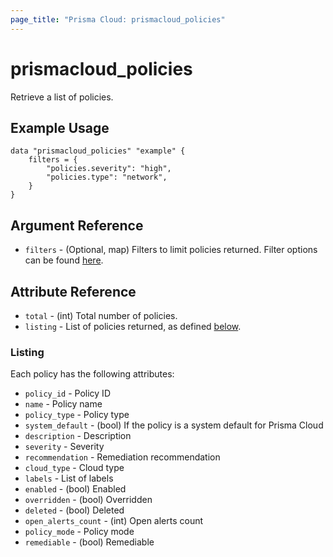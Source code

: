 ```yaml
---
page_title: "Prisma Cloud: prismacloud_policies"
---
```


# prismacloud_policies

Retrieve a list of policies.

## Example Usage

```hcl
data "prismacloud_policies" "example" {
    filters = {
        "policies.severity": "high",
        "policies.type": "network",
    }
}
```

## Argument Reference

* `filters` - (Optional, map) Filters to limit policies returned.  Filter options can be found [here](https://api.docs.prismacloud.io/reference#get-policies-v2).

## Attribute Reference

* `total` - (int) Total number of policies.
* `listing` - List of policies returned, as defined [below](#listing).

### Listing

Each policy has the following attributes:

* `policy_id` - Policy ID
* `name` - Policy name
* `policy_type` - Policy type
* `system_default` - (bool) If the policy is a system default for Prisma Cloud
* `description` - Description
* `severity` - Severity
* `recommendation` - Remediation recommendation
* `cloud_type` - Cloud type
* `labels` - List of labels
* `enabled` - (bool) Enabled
* `overridden` - (bool) Overridden
* `deleted` - (bool) Deleted
* `open_alerts_count` - (int) Open alerts count
* `policy_mode` - Policy mode
* `remediable` - (bool) Remediable
